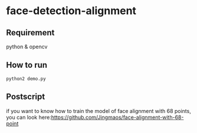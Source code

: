 # face-detection-alignment
 
## Requirement

python & opencv 




## How to run 

`python2 demo.py` 

## Postscript
if you want to know how to train the model of face alignment with 68 points, you can look here:https://github.com/Jingmaos/face-alignment-with-68-point
